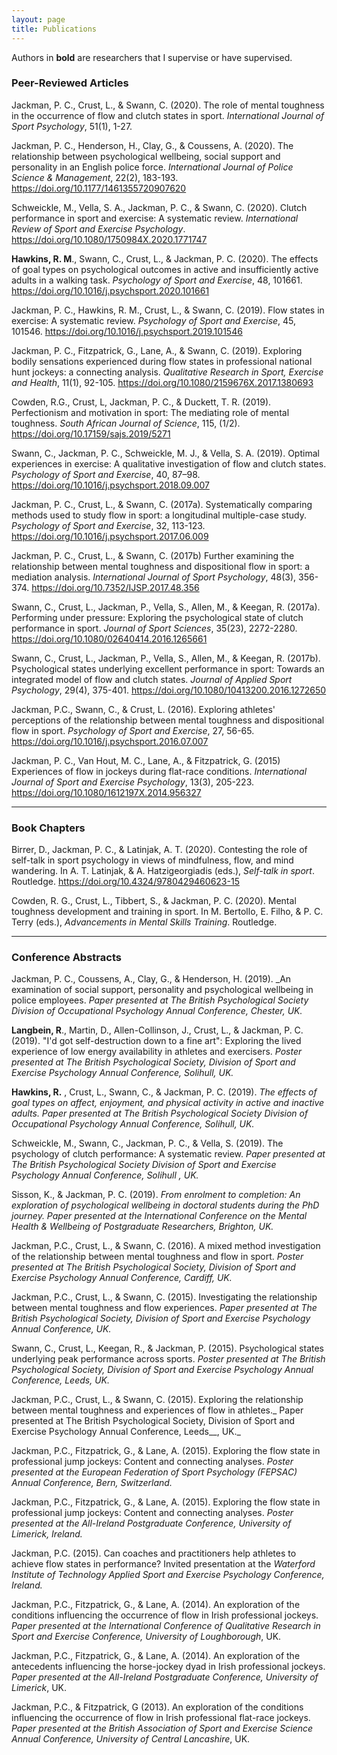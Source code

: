 ```yaml
---
layout: page
title: Publications
---
```


Authors in **bold** are researchers that I supervise or have supervised.

### Peer-Reviewed Articles 
Jackman, P. C., Crust, L., & Swann, C. (2020). The role of mental toughness in the occurrence of flow and clutch states in sport. *International Journal of Sport Psychology*, 51(1), 1-27.

Jackman, P. C., Henderson, H., Clay, G., & Coussens, A. (2020). The relationship between psychological wellbeing, social support and personality in an English police force. *International Journal of Police Science & Management*, 22(2), 183-193. https://doi.org/10.1177/1461355720907620

Schweickle, M., Vella, S. A., Jackman, P. C., & Swann, C. (2020). Clutch performance in sport and exercise: A systematic review. *International Review of Sport and Exercise Psychology*. https://doi.org/10.1080/1750984X.2020.1771747

**Hawkins, R. M**., Swann, C., Crust, L., & Jackman, P. C. (2020). The effects of goal types on psychological outcomes in active and insufficiently active adults in a walking task. *Psychology of Sport and Exercise*, 48, 101661. https://doi.org/10.1016/j.psychsport.2020.101661

Jackman, P. C., Hawkins, R. M., Crust, L., & Swann, C. (2019). Flow states in exercise: A systematic review. *Psychology of Sport and Exercise*, 45, 101546. https://doi.org/10.1016/j.psychsport.2019.101546

Jackman, P. C., Fitzpatrick, G., Lane, A., & Swann, C. (2019). Exploring bodily sensations experienced during flow states in professional national hunt jockeys: a connecting analysis. *Qualitative Research in Sport, Exercise and Health*, 11(1), 92-105. https://doi.org/10.1080/2159676X.2017.1380693 

Cowden, R.G., Crust, L, Jackman, P. C., & Duckett, T. R. (2019). Perfectionism and motivation in sport: The mediating role of mental toughness. *South African Journal of Science*, 115, (1/2). https://doi.org/10.17159/sajs.2019/5271

Swann, C., Jackman, P. C., Schweickle, M. J., & Vella, S. A. (2019). Optimal experiences in exercise: A qualitative investigation of flow and clutch states. *Psychology of Sport and Exercise*, 40, 87–98. https://doi.org/10.1016/j.psychsport.2018.09.007

Jackman, P. C., Crust, L., & Swann, C. (2017a). Systematically comparing methods used to study flow in sport: a longitudinal multiple-case study. *Psychology of Sport and Exercise*, 32, 113-123. https://doi.org/10.1016/j.psychsport.2017.06.009

Jackman, P. C., Crust, L., & Swann, C. (2017b) Further examining the relationship between mental toughness and dispositional flow in sport: a mediation analysis. *International Journal of Sport Psychology*, 48(3), 356-374. https://doi.org/10.7352/IJSP.2017.48.356

Swann, C., Crust, L., Jackman, P., Vella, S., Allen, M., & Keegan, R. (2017a). Performing under pressure: Exploring the psychological state of clutch performance in sport. *Journal of Sport Sciences*, 35(23), 2272-2280. https://doi.org/10.1080/02640414.2016.1265661

Swann, C., Crust, L., Jackman, P., Vella, S., Allen, M., & Keegan, R. (2017b). Psychological states underlying excellent performance in sport: Towards an integrated model of flow and clutch states. *Journal of Applied Sport Psychology*, 29(4), 375-401. https://doi.org/10.1080/10413200.2016.1272650

Jackman, P.C., Swann, C., & Crust, L. (2016). Exploring athletes' perceptions of the relationship between mental toughness and dispositional flow in sport. *Psychology of Sport and Exercise*, 27, 56-65. https://doi.org/10.1016/j.psychsport.2016.07.007

Jackman, P. C., Van Hout, M. C., Lane, A., & Fitzpatrick, G. (2015) Experiences of flow in jockeys during flat-race conditions. *International Journal of Sport and Exercise Psychology*, 13(3), 205-223. https://doi.org/10.1080/1612197X.2014.956327

---

### Book Chapters 
Birrer, D., Jackman, P. C., & Latinjak, A. T. (2020). Contesting the role of self-talk in sport psychology in views of mindfulness, flow, and mind wandering. In A. T. Latinjak, & A. Hatzigeorgiadis (eds.), *Self-talk in sport*. Routledge. https://doi.org/10.4324/9780429460623-15 

Cowden, R. G., Crust, L., Tibbert, S., & Jackman, P. C. (2020). Mental toughness development and training in sport. In M. Bertollo, E. Filho, & P. C. Terry (eds.), *Advancements in Mental Skills Training*. Routledge. 

---

### Conference Abstracts

Jackman, P. C., Coussens, A., Clay, G., &amp; Henderson, H. (2019). _An examination of social support, personality and psychological wellbeing in police employees. _Paper presented at The British Psychological Society Division of Occupational Psychology Annual Conference, Chester, UK._

**Langbein, R**., Martin, D., Allen-Collinson, J., Crust, L., &amp; Jackman, P. C. (2019). &quot;I&#39;d got self-destruction down to a fine art&quot;: Exploring the lived experience of low energy availability in athletes and exercisers. _Poster presented at The British Psychological Society, Division of Sport and Exercise Psychology Annual Conference, Solihull, UK._

**Hawkins, R.** , Crust, L., Swann, C., &amp; Jackman, P. C. (2019). _The effects of goal types on affect, enjoyment, and physical activity in active and inactive adults. Paper presented at The British Psychological Society Division of Occupational Psychology Annual Conference, Solihull, UK._

Schweickle, M., Swann, C., Jackman, P. C., &amp; Vella, S. (2019). The psychology of clutch performance: A systematic review. _Paper presented at The British Psychological Society Division of Sport and Exercise Psychology Annual Conference, Solihull , UK._

Sisson, K., &amp; Jackman, P. C. (2019). _From enrolment to completion: An exploration of psychological wellbeing in doctoral students during the PhD journey._ _Paper presented at the_ _International Conference on the Mental Health &amp; Wellbeing of Postgraduate Researchers, Brighton, UK._

Jackman, P.C., Crust, L., &amp; Swann, C. (2016). A mixed method investigation of the relationship between mental toughness and flow in sport. _Poster presented at The British Psychological Society, Division of Sport and Exercise Psychology Annual Conference, Cardiff, UK._

Jackman, P.C., Crust, L., &amp; Swann, C. (2015). Investigating the relationship between mental toughness and flow experiences. _Paper presented at The British Psychological Society, Division of Sport and Exercise Psychology Annual Conference, UK._

Swann, C., Crust, L., Keegan, R., &amp; Jackman, P. (2015). Psychological states underlying peak performance across sports. _Poster presented at The British Psychological Society, Division of Sport and Exercise Psychology Annual Conference, Leeds, UK._

Jackman, P.C., Crust, L., &amp; Swann, C. (2015). Exploring the relationship between mental toughness and experiences of flow in athletes._ Paper presented at The British Psychological Society, Division of Sport and Exercise Psychology Annual Conference, Leeds__, UK._

Jackman, P.C., Fitzpatrick, G., &amp; Lane, A. (2015). Exploring the flow state in professional jump jockeys: Content and connecting analyses. _Poster presented at the European Federation of Sport Psychology (FEPSAC) Annual Conference, Bern, Switzerland._

Jackman, P.C., Fitzpatrick, G., &amp; Lane, A. (2015). Exploring the flow state in professional jump jockeys: Content and connecting analyses. _Poster presented at the All-Ireland Postgraduate Conference, University of Limerick, Ireland._

Jackman, P.C. (2015). Can coaches and practitioners help athletes to achieve flow states in performance? Invited presentation at the _Waterford Institute of Technology Applied Sport and Exercise Psychology Conference, Ireland._

Jackman, P.C., Fitzpatrick, G., &amp; Lane, A. (2014). An exploration of the conditions influencing the occurrence of flow in Irish professional jockeys. _Paper presented at the International Conference of Qualitative Research in Sport and Exercise Conference, University of Loughborough_, UK.

Jackman, P.C., Fitzpatrick, G., &amp; Lane, A. (2014). An exploration of the antecedents influencing the horse-jockey dyad in Irish professional jockeys. _Paper presented at the All-Ireland Postgraduate Conference, University of Limerick_, UK.

Jackman, P.C., &amp; Fitzpatrick, G (2013). An exploration of the conditions influencing the occurrence of flow in Irish professional flat-race jockeys. _Paper presented at the British Association of Sport and Exercise Science Annual Conference, University of Central Lancashire_, UK.
